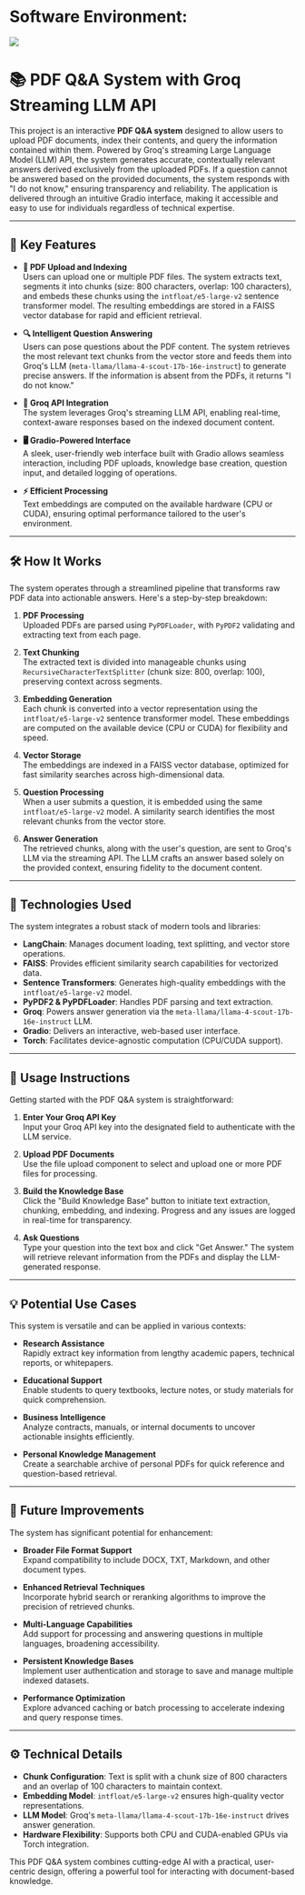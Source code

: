 # Software Environment:

<!-- ![image](https://github.com/user-attachments/assets/5685685f-ef0b-40b8-8e61-6ee0a3e27c83) -->


<kbd> <img src="https://github.com/user-attachments/assets/5685685f-ef0b-40b8-8e61-6ee0a3e27c83" /> </kbd>

# 📚 PDF Q&A System with Groq Streaming LLM API

This project is an interactive **PDF Q&A system** designed to allow users to upload PDF documents, index their contents, and query the information contained within them. Powered by Groq's streaming Large Language Model (LLM) API, the system generates accurate, contextually relevant answers derived exclusively from the uploaded PDFs. If a question cannot be answered based on the provided documents, the system responds with "I do not know," ensuring transparency and reliability. The application is delivered through an intuitive Gradio interface, making it accessible and easy to use for individuals regardless of technical expertise.

---

## 🌟 Key Features

- **📄 PDF Upload and Indexing**  
  Users can upload one or multiple PDF files. The system extracts text, segments it into chunks (size: 800 characters, overlap: 100 characters), and embeds these chunks using the `intfloat/e5-large-v2` sentence transformer model. The resulting embeddings are stored in a FAISS vector database for rapid and efficient retrieval.

- **🔍 Intelligent Question Answering**  
  Users can pose questions about the PDF content. The system retrieves the most relevant text chunks from the vector store and feeds them into Groq's LLM (`meta-llama/llama-4-scout-17b-16e-instruct`) to generate precise answers. If the information is absent from the PDFs, it returns "I do not know."

- **🤖 Groq API Integration**  
  The system leverages Groq's streaming LLM API, enabling real-time, context-aware responses based on the indexed document content.

- **🖥️ Gradio-Powered Interface**  
  A sleek, user-friendly web interface built with Gradio allows seamless interaction, including PDF uploads, knowledge base creation, question input, and detailed logging of operations.

- **⚡ Efficient Processing**  
  Text embeddings are computed on the available hardware (CPU or CUDA), ensuring optimal performance tailored to the user's environment.

---

## 🛠️ How It Works

The system operates through a streamlined pipeline that transforms raw PDF data into actionable answers. Here's a step-by-step breakdown:

1. **PDF Processing**  
   Uploaded PDFs are parsed using `PyPDFLoader`, with `PyPDF2` validating and extracting text from each page.

2. **Text Chunking**  
   The extracted text is divided into manageable chunks using `RecursiveCharacterTextSplitter` (chunk size: 800, overlap: 100), preserving context across segments.

3. **Embedding Generation**  
   Each chunk is converted into a vector representation using the `intfloat/e5-large-v2` sentence transformer model. These embeddings are computed on the available device (CPU or CUDA) for flexibility and speed.

4. **Vector Storage**  
   The embeddings are indexed in a FAISS vector database, optimized for fast similarity searches across high-dimensional data.

5. **Question Processing**  
   When a user submits a question, it is embedded using the same `intfloat/e5-large-v2` model. A similarity search identifies the most relevant chunks from the vector store.

6. **Answer Generation**  
   The retrieved chunks, along with the user's question, are sent to Groq's LLM via the streaming API. The LLM crafts an answer based solely on the provided context, ensuring fidelity to the document content.

---

## 🧰 Technologies Used

The system integrates a robust stack of modern tools and libraries:

- **LangChain**: Manages document loading, text splitting, and vector store operations.  
- **FAISS**: Provides efficient similarity search capabilities for vectorized data.  
- **Sentence Transformers**: Generates high-quality embeddings with the `intfloat/e5-large-v2` model.  
- **PyPDF2 & PyPDFLoader**: Handles PDF parsing and text extraction.  
- **Groq**: Powers answer generation via the `meta-llama/llama-4-scout-17b-16e-instruct` LLM.  
- **Gradio**: Delivers an interactive, web-based user interface.  
- **Torch**: Facilitates device-agnostic computation (CPU/CUDA support).

---

## 📖 Usage Instructions

Getting started with the PDF Q&A system is straightforward:

1. **Enter Your Groq API Key**  
   Input your Groq API key into the designated field to authenticate with the LLM service.

2. **Upload PDF Documents**  
   Use the file upload component to select and upload one or more PDF files for processing.

3. **Build the Knowledge Base**  
   Click the "Build Knowledge Base" button to initiate text extraction, chunking, embedding, and indexing. Progress and any issues are logged in real-time for transparency.

4. **Ask Questions**  
   Type your question into the text box and click "Get Answer." The system will retrieve relevant information from the PDFs and display the LLM-generated response.

---

## 💡 Potential Use Cases

This system is versatile and can be applied in various contexts:

- **Research Assistance**  
  Rapidly extract key information from lengthy academic papers, technical reports, or whitepapers.

- **Educational Support**  
  Enable students to query textbooks, lecture notes, or study materials for quick comprehension.

- **Business Intelligence**  
  Analyze contracts, manuals, or internal documents to uncover actionable insights efficiently.

- **Personal Knowledge Management**  
  Create a searchable archive of personal PDFs for quick reference and question-based retrieval.

---

## 🚀 Future Improvements

The system has significant potential for enhancement:

- **Broader File Format Support**  
  Expand compatibility to include DOCX, TXT, Markdown, and other document types.

- **Enhanced Retrieval Techniques**  
  Incorporate hybrid search or reranking algorithms to improve the precision of retrieved chunks.

- **Multi-Language Capabilities**  
  Add support for processing and answering questions in multiple languages, broadening accessibility.

- **Persistent Knowledge Bases**  
  Implement user authentication and storage to save and manage multiple indexed datasets.

- **Performance Optimization**  
  Explore advanced caching or batch processing to accelerate indexing and query response times.

---

## ⚙️ Technical Details

- **Chunk Configuration**: Text is split with a chunk size of 800 characters and an overlap of 100 characters to maintain context.  
- **Embedding Model**: `intfloat/e5-large-v2` ensures high-quality vector representations.  
- **LLM Model**: Groq's `meta-llama/llama-4-scout-17b-16e-instruct` drives answer generation.  
- **Hardware Flexibility**: Supports both CPU and CUDA-enabled GPUs via Torch integration.

This PDF Q&A system combines cutting-edge AI with a practical, user-centric design, offering a powerful tool for interacting with document-based knowledge.

